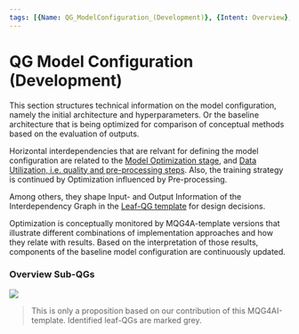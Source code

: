 ```yaml
---
tags: [{Name: QG_ModelConfiguration_(Development)}, {Intent: Overview}, {Applicability: GenericAILifecycle}, {Usage Example: default_highrisk}]
---
```


# QG Model Configuration (Development)

This section structures technical information on the model configuration, namely the initial architecture and hyperparameters. Or the baseline architecture that is being optimized for comparison of conceptual methods based on the evaluation of outputs.

Horizontal interdependencies that are relvant for defining the model configuration are related to the [Model Optimization stage](../3_Model_Optimization/QG_ModelOptimization_(Development).md), and [Data Utilization, i.e. quality and pre-processing steps](../../1_Data/2_Utilization/QG_Utilization_(Data).md). 
Also, the training strategy is continued by Optimization influenced by Pre-processing.

Among others, they shape Input- and Output Information of the Interdependency Graph in the [Leaf-QG template](../../../../templates/Template_LeafQG.md) for design decisions.

Optimization is conceptually monitored by MQG4A-template versions that illustrate different combinations of implementation approaches and how they relate with results. Based on the interpretation of those results, components of the baseline model configuration are continuously updated.


### Overview Sub-QGs

![](../../../../imgs/Lifecycle/QGConfiguration.png)

> This is only a proposition based on our contribution of this MQG4AI-template. Identified leaf-QGs are marked grey.
